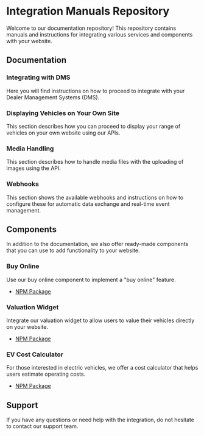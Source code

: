 # Integration Manuals Repository

Welcome to our documentation repository! This repository contains manuals and instructions for integrating various services and components with your website.

## Documentation

### Integrating with DMS

Here you will find instructions on how to proceed to integrate with your Dealer Management Systems (DMS).

### Displaying Vehicles on Your Own Site

This section describes how you can proceed to display your range of vehicles on your own website using our APIs.

### Media Handling

This section describes how to handle media files with the uploading of images using the API.

### Webhooks

This section shows the available webhooks and instructions on how to configure these for automatic data exchange and real-time event management.

## Components

In addition to the documentation, we also offer ready-made components that you can use to add functionality to your website.

### Buy Online

Use our buy online component to implement a "buy online" feature.

- [NPM Package](https://www.npmjs.com/package/@wayke-se/ecom-web)

### Valuation Widget

Integrate our valuation widget to allow users to value their vehicles directly on your website.

- [NPM Package](https://www.npmjs.com/package/@wayke-se/valuation-web)

### EV Cost Calculator

For those interested in electric vehicles, we offer a cost calculator that helps users estimate operating costs.

- [NPM Package](https://www.npmjs.com/package/@wayke-se/ev-web)

## Support

If you have any questions or need help with the integration, do not hesitate to contact our support team.
